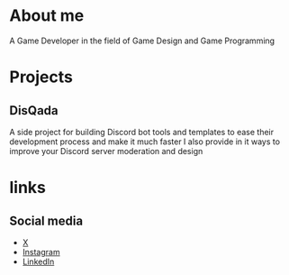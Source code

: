 # About me

A Game Developer in the field of Game Design and Game Programming

# Projects

## DisQada
A side project for building Discord bot tools and templates to ease their development process and make it much faster
I also provide in it ways to improve your Discord server moderation and design

# links

## Social media
- [X](https://x.com/nabil_alsaiad)
- [Instagram](https://x.com/nabil_alsaiad)
- [LinkedIn](https://www.linkedin.com/in/nabil-alsaiad)
